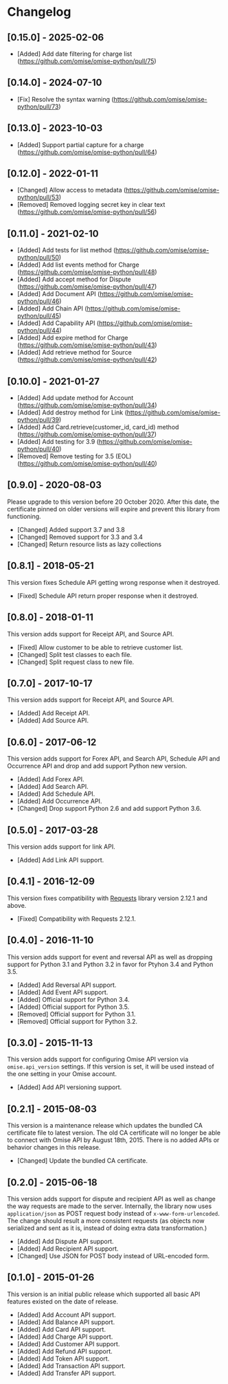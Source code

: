 # Changelog

## [0.15.0] - 2025-02-06

* [Added] Add date filtering for charge list (https://github.com/omise/omise-python/pull/75)

## [0.14.0] - 2024-07-10

* [Fix] Resolve the syntax warning (https://github.com/omise/omise-python/pull/73)

## [0.13.0] - 2023-10-03

* [Added] Support partial capture for a charge (https://github.com/omise/omise-python/pull/64)

## [0.12.0] - 2022-01-11

* [Changed] Allow access to metadata (https://github.com/omise/omise-python/pull/53)
* [Removed] Removed logging secret key in clear text (https://github.com/omise/omise-python/pull/56)

## [0.11.0] - 2021-02-10

* [Added] Add tests for list method (https://github.com/omise/omise-python/pull/50)
* [Added] Add list events method for Charge (https://github.com/omise/omise-python/pull/48)
* [Added] Add accept method for Dispute (https://github.com/omise/omise-python/pull/47)
* [Added] Add Document API (https://github.com/omise/omise-python/pull/46)
* [Added] Add Chain API (https://github.com/omise/omise-python/pull/45)
* [Added] Add Capability API (https://github.com/omise/omise-python/pull/44)
* [Added] Add expire method for Charge (https://github.com/omise/omise-python/pull/43)
* [Added] Add retrieve method for Source (https://github.com/omise/omise-python/pull/42)

## [0.10.0] - 2021-01-27

* [Added] Add update method for Account (https://github.com/omise/omise-python/pull/34)
* [Added] Add destroy method for Link (https://github.com/omise/omise-python/pull/39)
* [Added] Add Card.retrieve(customer_id, card_id) method (https://github.com/omise/omise-python/pull/37)
* [Added] Add testing for 3.9 (https://github.com/omise/omise-python/pull/40)
* [Removed] Remove testing for 3.5 (EOL) (https://github.com/omise/omise-python/pull/40)

## [0.9.0] - 2020-08-03

Please upgrade to this version before 20 October 2020.
After this date, the certificate pinned on older versions will expire and prevent this library from functioning.

* [Changed] Added support 3.7 and 3.8
* [Changed] Removed support for 3.3 and 3.4
* [Changed] Return resource lists as lazy collections

## [0.8.1] - 2018-05-21

This version fixes Schedule API getting wrong response when it destroyed.

* [Fixed] Schedule API return proper response when it destroyed.

## [0.8.0] - 2018-01-11

This version adds support for Receipt API, and Source API.

* [Fixed] Allow customer to be able to retrieve customer list.
* [Changed] Split test classes to each file.
* [Changed] Split request class to new file.

## [0.7.0] - 2017-10-17

This version adds support for Receipt API, and Source API.

* [Added] Add Receipt API.
* [Added] Add Source API.

## [0.6.0] - 2017-06-12

This version adds support for Forex API, and Search API, Schedule API and Occurrence API and drop and add support Python new version.

* [Added] Add Forex API.
* [Added] Add Search API.
* [Added] Add Schedule API.
* [Added] Add Occurrence API.
* [Changed] Drop support Python 2.6 and add support Python 3.6.

## [0.5.0] - 2017-03-28

This version adds support for link API.

* [Added] Add Link API support.

## [0.4.1] - 2016-12-09

This version fixes compatibility with [Requests](https://github.com/kennethreitz/requests/) library version 2.12.1 and above.

* [Fixed] Compatibility with Requests 2.12.1.

## [0.4.0] - 2016-11-10

This version adds support for event and reversal API as well as dropping support for Python 3.1 and Python 3.2 in favor for Ptyhon 3.4 and Python 3.5.

* [Added] Add Reversal API support.
* [Added] Add Event API support.
* [Added] Official support for Python 3.4.
* [Added] Official support for Python 3.5.
* [Removed] Official support for Python 3.1.
* [Removed] Official support for Python 3.2.

## [0.3.0] - 2015-11-13

This version adds support for configuring Omise API version via `omise.api_version` settings. If this version is set, it will be used instead of the one setting in your Omise account.

* [Added] Add API versioning support.

## [0.2.1] - 2015-08-03

This version is a maintenance release which updates the bundled CA certificate file to latest version. The old CA certificate will no longer be able to connect with Omise API by August 18th, 2015. There is no added APIs or behavior changes in this release.

- [Changed] Update the bundled CA certificate.

## [0.2.0] - 2015-06-18

This version adds support for dispute and recipient API as well as change the way requests are made to the server. Internally, the library now uses `application/json` as POST request body instead of `x-www-form-urlencoded`. The change should result a more consistent requests (as objects now serialized and sent as it is, instead of doing extra data transformation.)

- [Added] Add Dispute API support.
- [Added] Add Recipient API support.
- [Changed] Use JSON for POST body instead of URL-encoded form.

## [0.1.0] - 2015-01-26

This version is an initial public release which supported all basic API features existed on the date of release.

- [Added] Add Account API support.
- [Added] Add Balance API support.
- [Added] Add Card API support.
- [Added] Add Charge API support.
- [Added] Add Customer API support.
- [Added] Add Refund API support.
- [Added] Add Token API support.
- [Added] Add Transaction API support.
- [Added] Add Transfer API support.
